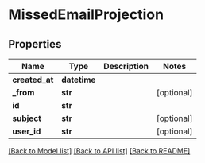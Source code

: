 # MissedEmailProjection

## Properties
Name | Type | Description | Notes
------------ | ------------- | ------------- | -------------
**created_at** | **datetime** |  | 
**_from** | **str** |  | [optional] 
**id** | **str** |  | 
**subject** | **str** |  | [optional] 
**user_id** | **str** |  | [optional] 

[[Back to Model list]](../README#documentation-for-models) [[Back to API list]](../README#documentation-for-api-endpoints) [[Back to README]](../README)


